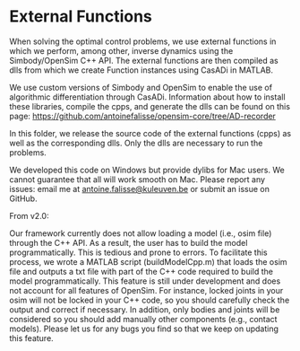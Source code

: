 External Functions
==================

When solving the optimal control problems, we use external functions in which
we perform, among other, inverse dynamics using the Simbody/OpenSim C++ API.
The external functions are then compiled as dlls from which we create Function instances 
using CasADi in MATLAB. 

We use custom versions of Simbody and OpenSim to enable the use of algorithmic
differentiation through CasADi. Information about how to install these libraries, compile
the cpps, and generate the dlls can be found on this page: https://github.com/antoinefalisse/opensim-core/tree/AD-recorder

In this folder, we release the source code of the external functions (cpps)
as well as the corresponding dlls. Only the dlls are necessary to run the problems.

We developed this code on Windows but provide dylibs for Mac users. We cannot
guarantee that all will work smooth on Mac. Please report any issues: email me at
antoine.falisse@kuleuven.be or submit an issue on GitHub.

From v2.0:

Our framework currently does not allow loading a model (i.e., osim file) through the C++ API.
As a result, the user has to build the model programmatically. This is tedious and prone to errors.
To facilitate this process, we wrote a MATLAB script (buildModelCpp.m) that loads the osim file and outputs
a txt file with part of the C++ code required to build the model programmatically. This feature is still under
development and does not account for all features of OpenSim. For instance, locked joints in your osim will not be locked
in your C++ code, so you should carefully check the output and correct if necessary. In addition, only bodies and joints
will be considered so you should add manually other components (e.g., contact models). Please let us for any bugs you
find so that we keep on updating this feature.
 